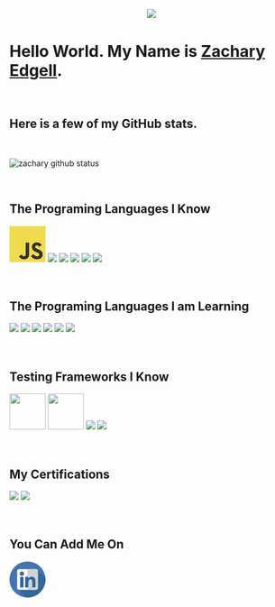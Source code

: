 <p align="center">
    <img src="https://i.imgur.com/UoeoL7j.gif" width="%100">
</p>

<h1>Hello World. My Name is <a href="https://github.com/zedgell/zedgell">Zachary Edgell</a>.</h1>
<br/>
<h2>Here is a few of my GitHub stats.</h2>
<br/>

![zachary github status](https://github-readme-stats.vercel.app/api?username=zedgell&show_icons=true&count_private=true&theme=radical)

<br/>
<h2>The Programing Languages I Know</h2>
<div horizontal layout>
    <img src="https://github.com/zedgell/zedgell/blob/master/images/js.png?raw=true">
    <img src="https://github.com/abranhe/programming-languages-logos/blob/master/src/java/java_64x64.png?raw=true">
    <img src="https://github.com/abranhe/programming-languages-logos/blob/master/src/csharp/csharp_64x64.png?raw=true">
    <img src="https://github.com/abranhe/programming-languages-logos/blob/master/src/ruby/ruby_64x64.png?raw=true">
    <img src="https://github.com/abranhe/programming-languages-logos/blob/master/src/python/python_64x64.png?raw=true">
    <img src="https://www.opencodez.com/wp-content/uploads/2018/04/Learning-Apex-Salesforce.png" height="80">
</div>
<br/>
<br/>
<h2>The Programing Languages I am Learning</h2>
<div horizontal layout>
    <img src="https://github.com/abranhe/programming-languages-logos/blob/master/src/cpp/cpp_64x64.png?raw=true">
    <img src="https://github.com/abranhe/programming-languages-logos/blob/master/src/go/go_64x64.png?raw=true">
    <img src="https://github.com/abranhe/programming-languages-logos/blob/master/src/kotlin/kotlin_64x64.png?raw=true">
    <img src="https://github.com/abranhe/programming-languages-logos/blob/master/src/swift/swift_64x64.png?raw=true">
    <img src="https://github.com/abranhe/programming-languages-logos/blob/master/src/typescript/typescript_64x64.png?raw=true">
    <img src="https://github.com/abranhe/programming-languages-logos/blob/master/src/r/r_64x64.png?raw=true">
</div>
<br/>
<br/>
<h2>Testing Frameworks I Know</h2>
<div horizontal layout>
    <img src="https://seeklogo.com/images/J/jest-logo-F9901EBBF7-seeklogo.com.png" height="64" width="64">
    <img src="https://media-exp1.licdn.com/dms/image/C4E0BAQGhE8jNwjlc3w/company-logo_200_200/0?e=2159024400&v=beta&t=m3__yH3XkXB6LZrEtkIhqSomEsJtJBRL9NaCMTfmDOg" height="64" width="64">
    <img src="https://junit.org/junit4/images/junit5-banner.png" height="64">
    <img src="https://www.selenium.dev/images/selenium_logo_square_green.png" height="64">
</div>
<br/>
<br/>
<h2>My Certifications</h2>
<div horizontal layout>
    <a href="https://trailblazer.me/id/zedgell"><img src="https://drm--c.na114.content.force.com/servlet/servlet.ImageServer?id=0153k00000AH6hb&oid=00DF0000000gZsu&lastMod=1571903578000" height="100"></a>
    <a href="https://trailblazer.me/id/zedgell"><img src="https://drm--c.na114.content.force.com/servlet/servlet.ImageServer?id=0153k00000AH6rl&oid=00DF0000000gZsu&lastMod=1571914738000" height="100"></a>
</div>
<br/>
<br/>
<h2>You Can Add Me On</h2>
<a href="https://www.linkedin.com/in/zachary-edgell-44851015a"><img src="images/linkedin.png"></a>
